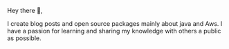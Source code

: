 


Hey there 👋,

I create blog posts and open source packages mainly about java and Aws.  I have a passion for learning and sharing my knowledge with others a public as possible.  
 
